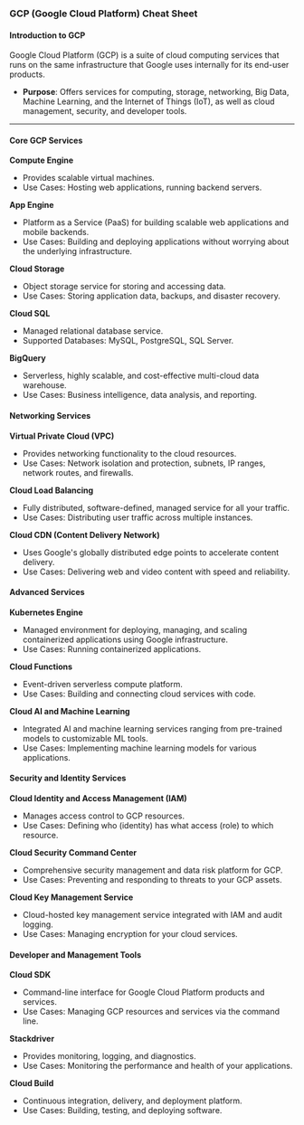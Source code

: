 ### GCP (Google Cloud Platform) Cheat Sheet

#### Introduction to GCP
Google Cloud Platform (GCP) is a suite of cloud computing services that runs on the same infrastructure that Google uses internally for its end-user products.

- **Purpose**: Offers services for computing, storage, networking, Big Data, Machine Learning, and the Internet of Things (IoT), as well as cloud management, security, and developer tools.

---

#### Core GCP Services
**Compute Engine**
- Provides scalable virtual machines.
- Use Cases: Hosting web applications, running backend servers.

**App Engine**
- Platform as a Service (PaaS) for building scalable web applications and mobile backends.
- Use Cases: Building and deploying applications without worrying about the underlying infrastructure.

**Cloud Storage**
- Object storage service for storing and accessing data.
- Use Cases: Storing application data, backups, and disaster recovery.

**Cloud SQL**
- Managed relational database service.
- Supported Databases: MySQL, PostgreSQL, SQL Server.

**BigQuery**
- Serverless, highly scalable, and cost-effective multi-cloud data warehouse.
- Use Cases: Business intelligence, data analysis, and reporting.

#### Networking Services
**Virtual Private Cloud (VPC)**
- Provides networking functionality to the cloud resources.
- Use Cases: Network isolation and protection, subnets, IP ranges, network routes, and firewalls.

**Cloud Load Balancing**
- Fully distributed, software-defined, managed service for all your traffic.
- Use Cases: Distributing user traffic across multiple instances.

**Cloud CDN (Content Delivery Network)**
- Uses Google's globally distributed edge points to accelerate content delivery.
- Use Cases: Delivering web and video content with speed and reliability.

#### Advanced Services
**Kubernetes Engine**
- Managed environment for deploying, managing, and scaling containerized applications using Google infrastructure.
- Use Cases: Running containerized applications.

**Cloud Functions**
- Event-driven serverless compute platform.
- Use Cases: Building and connecting cloud services with code.

**Cloud AI and Machine Learning**
- Integrated AI and machine learning services ranging from pre-trained models to customizable ML tools.
- Use Cases: Implementing machine learning models for various applications.

#### Security and Identity Services
**Cloud Identity and Access Management (IAM)**
- Manages access control to GCP resources.
- Use Cases: Defining who (identity) has what access (role) to which resource.

**Cloud Security Command Center**
- Comprehensive security management and data risk platform for GCP.
- Use Cases: Preventing and responding to threats to your GCP assets.

**Cloud Key Management Service**
- Cloud-hosted key management service integrated with IAM and audit logging.
- Use Cases: Managing encryption for your cloud services.

#### Developer and Management Tools
**Cloud SDK**
- Command-line interface for Google Cloud Platform products and services.
- Use Cases: Managing GCP resources and services via the command line.

**Stackdriver**
- Provides monitoring, logging, and diagnostics.
- Use Cases: Monitoring the performance and health of your applications.

**Cloud Build**
- Continuous integration, delivery, and deployment platform.
- Use Cases: Building, testing, and deploying software.
